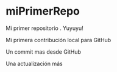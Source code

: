 # miPrimerRepo
Mi primer repositorio . Yuyuyu!

Mi primera contribución local para GitHub

Un commit mas desde GitHub

Una actualización más
